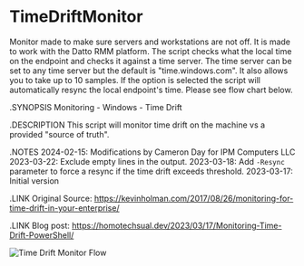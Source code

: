 # TimeDriftMonitor
Monitor made to make sure servers and workstations are not off. It is made to work with the Datto RMM platform. The script checks what the local time on the endpoint and checks it against a time server. The time server can be set to any time server but the default is "time.windows.com". It also allows you to take up to 10 samples. If the option is selected the script will automatically resync the local endpoint's time. Please see flow chart below.




.SYNOPSIS
    Monitoring - Windows - Time Drift
    
.DESCRIPTION
    This script will monitor time drift on the machine vs a provided "source of truth".
    
.NOTES
    2024-02-15: Modifications by Cameron Day for IPM Computers LLC
    2023-03-22: Exclude empty lines in the output.
    2023-03-18: Add `-Resync` parameter to force a resync if the time drift exceeds threshold.
    2023-03-17: Initial version
    
.LINK
    Original Source: https://kevinholman.com/2017/08/26/monitoring-for-time-drift-in-your-enterprise/
    
.LINK
    Blog post: https://homotechsual.dev/2023/03/17/Monitoring-Time-Drift-PowerShell/

    





![Time Drift Monitor Flow](https://github.com/ConanDW/TimeDriftMonitor/assets/32853335/2bc1a028-db53-44d1-9d1c-a030c5fa04d5)
